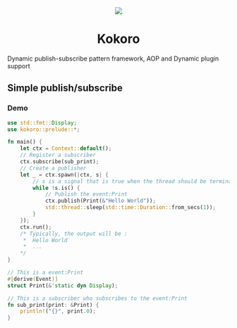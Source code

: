<div align="center">
  <img src="https://github.com/BERADQ/kokoro-rs/assets/78293733/57a6178e-186f-4526-8ff9-52dd88712daa"></img>
  <h1>Kokoro</h1>
</div>

Dynamic publish-subscribe pattern framework, AOP and Dynamic plugin support

## Simple publish/subscribe
### Demo
```rust
use std::fmt::Display;
use kokoro::prelude::*;

fn main() {
    let ctx = Context::default();
    // Register a subscriber
    ctx.subscribe(sub_print);
    // Create a publisher
    let _ = ctx.spawn(|ctx, s| {
        // s is a signal that is true when the thread should be terminated
        while !s.is() {
            // Publish the event:Print
            ctx.publish(Print(&"Hello World"));
            std::thread::sleep(std::time::Duration::from_secs(1));
        }
    });
    ctx.run();
    /* Typically, the output will be :
     *  Hello World
     *  ...
    */
}

// This is a event:Print
#[derive(Event)]
struct Print(&'static dyn Display);

// This is a subscriber who subscribes to the event:Print
fn sub_print(print: &Print) {
    println!("{}", print.0);
}
```